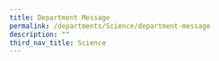 ```yaml
---
title: Department Message
permalink: /departments/Science/department-message
description: ""
third_nav_title: Science
---
```

